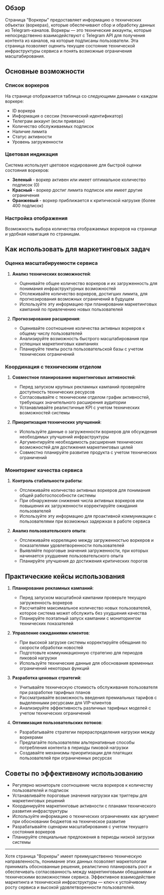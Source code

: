 
## Обзор

Страница "Воркеры" предоставляет информацию о технических объектах (воркерах), которые обеспечивают сбор и обработку данных из Telegram-каналов. Воркеры — это технические аккаунты, которые непосредственно взаимодействуют с Telegram API для получения контента из каналов, на которые подписаны пользователи. Эта страница позволяет оценить текущее состояние технической инфраструктуры сервиса и понять возможные ограничения масштабирования.

## Основные возможности

### Список воркеров

На странице отображается таблица со следующими данными о каждом воркере:
- ID воркера
- Информация о сессии (технический идентификатор)
- Телеграм аккаунт (если привязан)
- Количество обслуживаемых подписок
- Наличие лимита
- Статус активности
- Уровень загруженности

### Цветовая индикация

Система использует цветовое кодирование для быстрой оценки состояния воркеров:
- **Зеленый** - воркер активен или имеет оптимальное количество подписок (0)
- **Красный** - воркер достиг лимита подписок или имеет другие ограничения
- **Оранжевый** - воркер приближается к критической нагрузке (более 400 подписок)

### Настройка отображения

Возможность выбора количества отображаемых воркеров на странице и удобная навигация по страницам.

## Как использовать для маркетинговых задач

### Оценка масштабируемости сервиса

1. **Анализ технических возможностей**:
   - Оценивайте общее количество воркеров и их загруженность для понимания инфраструктурных возможностей
   - Отслеживайте количество воркеров, достигших лимита, для прогнозирования возможных ограничений в будущем
   - Используйте эту информацию при планировании маркетинговых кампаний по привлечению новых пользователей

2. **Прогнозирование расширения**:
   - Оценивайте соотношение количества активных воркеров к общему числу пользователей
   - Анализируйте возможность быстрого масштабирования при успешных маркетинговых кампаниях
   - Планируйте темпы роста пользовательской базы с учетом технических ограничений

### Координация с техническим отделом

1. **Совместное планирование маркетинговых активностей**:
   - Перед запуском крупных рекламных кампаний проверяйте доступность технических ресурсов
   - Согласовывайте с техническим отделом график активностей, требующих значительного расширения аудитории
   - Устанавливайте реалистичные KPI с учетом технических возможностей системы

2. **Приоритизация технических улучшений**:
   - Используйте данные о загруженности воркеров для обсуждения необходимых улучшений инфраструктуры
   - Аргументируйте необходимость расширения технических возможностей для достижения маркетинговых целей
   - Совместно планируйте развитие продукта с учетом технических ограничений

### Мониторинг качества сервиса

1. **Контроль стабильности работы**:
   - Отслеживайте количество активных воркеров для понимания общей работоспособности системы
   - При обнаружении снижения числа активных воркеров или повышения их загруженности корректируйте ожидания пользователей
   - Используйте эту информацию для проактивной коммуникации с пользователями при возможных задержках в работе сервиса

2. **Анализ пользовательского опыта**:
   - Отслеживайте корреляцию между загруженностью воркеров и показателями удовлетворенности пользователей
   - Выявляйте пороговые значения загруженности, при которых начинается ухудшение пользовательского опыта
   - Планируйте улучшения до достижения критических порогов

## Практические кейсы использования

1. **Планирование рекламных кампаний**:
   - Перед запуском масштабной кампании проверьте текущую загруженность воркеров
   - Рассчитайте максимальное количество новых пользователей, которое система может обслужить без ухудшения качества
   - Планируйте поэтапный запуск кампании с мониторингом технических показателей

2. **Управление ожиданиями клиентов**:
   - При высокой загрузке системы корректируйте обещания по скорости обработки новостей
   - Подготовьте коммуникационную стратегию для периодов пиковой нагрузки
   - Используйте технические данные для обоснования временных ограничений некоторых функций

3. **Разработка ценовых стратегий**:
   - Учитывайте техническую стоимость обслуживания пользователя при разработке тарифных планов
   - Рассматривайте возможность введения премиальных тарифов с выделенными ресурсами для VIP-клиентов
   - Анализируйте эффективность различных тарифных моделей с учетом технических ограничений

4. **Оптимизация пользовательских потоков**:
   - Разрабатывайте стратегии перераспределения нагрузки между воркерами
   - Предлагайте пользователям альтернативные способы потребления контента в периоды пиковой нагрузки
   - Создавайте механизмы приоритизации для платящих пользователей при ограниченных ресурсах

## Советы по эффективному использованию

- Регулярно мониторьте соотношение числа воркеров к количеству пользователей и подписок
- Устанавливайте пороговые значения нагрузки как триггеры для маркетинговых решений
- Координируйте маркетинговые активности с планами технического развития инфраструктуры
- Используйте информацию о технических ограничениях как аргумент при обосновании бюджетов на техническое развитие
- Разрабатывайте сценарии масштабирования с учетом текущего состояния воркеров
- Планируйте специальные предложения в периоды низкой загрузки системы

---

Хотя страница "Воркеры" имеет преимущественно техническую направленность, понимание этих данных позволяет маркетологам принимать обоснованные решения, реалистично планировать рост и обеспечивать согласованность между маркетинговыми обещаниями и техническими возможностями сервиса. Эффективное взаимодействие маркетинга и технической инфраструктуры — ключ к устойчивому росту сервиса и высокой удовлетворенности пользователей.
